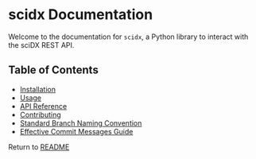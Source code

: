 # scidx Documentation

Welcome to the documentation for `scidx`, a Python library to interact with the sciDX REST API.

## Table of Contents

- [Installation](installation.md)
- [Usage](usage.md)
- [API Reference](api/client.md)
- [Contributing](contributing.md)
- [Standard Branch Naming Convention](branch_naming.md)
- [Effective Commit Messages Guide](commit_messages.md)

Return to [README](../README.md)

